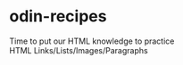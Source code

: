 # odin-recipes

Time to put our HTML knowledge to practice <br/>
HTML Links/Lists/Images/Paragraphs
